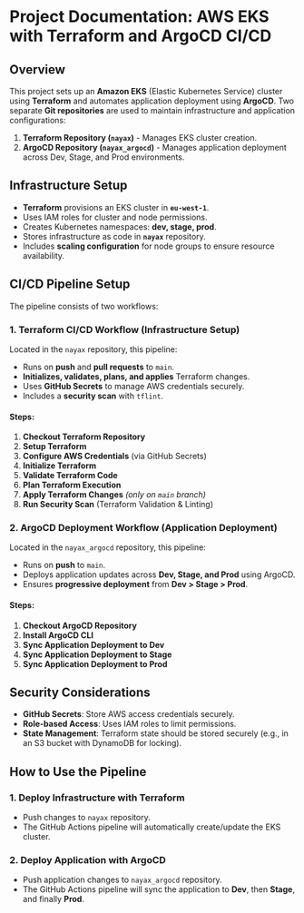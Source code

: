 # Project Documentation: AWS EKS with Terraform and ArgoCD CI/CD

## Overview
This project sets up an **Amazon EKS** (Elastic Kubernetes Service) cluster using **Terraform** and automates application deployment using **ArgoCD**. Two separate **Git repositories** are used to maintain infrastructure and application configurations:
1. **Terraform Repository (`nayax`)** - Manages EKS cluster creation.
2. **ArgoCD Repository (`nayax_argocd`)** - Manages application deployment across Dev, Stage, and Prod environments.

## Infrastructure Setup
- **Terraform** provisions an EKS cluster in **`eu-west-1`**.
- Uses IAM roles for cluster and node permissions.
- Creates Kubernetes namespaces: **dev, stage, prod**.
- Stores infrastructure as code in **`nayax`** repository.
- Includes **scaling configuration** for node groups to ensure resource availability.

## CI/CD Pipeline Setup
The pipeline consists of two workflows:

### **1. Terraform CI/CD Workflow** (Infrastructure Setup)
Located in the `nayax` repository, this pipeline:
- Runs on **push** and **pull requests** to `main`.
- **Initializes, validates, plans, and applies** Terraform changes.
- Uses **GitHub Secrets** to manage AWS credentials securely.
- Includes a **security scan** with `tflint`.

#### Steps:
1. **Checkout Terraform Repository**
2. **Setup Terraform**
3. **Configure AWS Credentials** (via GitHub Secrets)
4. **Initialize Terraform**
5. **Validate Terraform Code**
6. **Plan Terraform Execution**
7. **Apply Terraform Changes** *(only on `main` branch)*
8. **Run Security Scan** (Terraform Validation & Linting)

### **2. ArgoCD Deployment Workflow** (Application Deployment)
Located in the `nayax_argocd` repository, this pipeline:
- Runs on **push** to `main`.
- Deploys application updates across **Dev, Stage, and Prod** using ArgoCD.
- Ensures **progressive deployment** from **Dev > Stage > Prod**.

#### Steps:
1. **Checkout ArgoCD Repository**
2. **Install ArgoCD CLI**
3. **Sync Application Deployment to Dev**
4. **Sync Application Deployment to Stage**
5. **Sync Application Deployment to Prod**

## Security Considerations
- **GitHub Secrets**: Store AWS access credentials securely.
- **Role-based Access**: Uses IAM roles to limit permissions.
- **State Management**: Terraform state should be stored securely (e.g., in an S3 bucket with DynamoDB for locking).

## How to Use the Pipeline
### **1. Deploy Infrastructure with Terraform**
- Push changes to `nayax` repository.
- The GitHub Actions pipeline will automatically create/update the EKS cluster.

### **2. Deploy Application with ArgoCD**
- Push application changes to `nayax_argocd` repository.
- The GitHub Actions pipeline will sync the application to **Dev**, then **Stage**, and finally **Prod**.